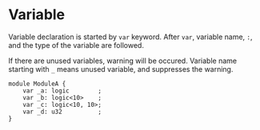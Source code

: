 # Variable

Variable declaration is started by `var` keyword.
After `var`, variable name, `:`, and the type of the variable are followed.

If there are unused variables, warning will be occured.
Variable name starting with `_` means unused variable, and suppresses the warning.

```veryl,playground
module ModuleA {
    var _a: logic        ;
    var _b: logic<10>    ;
    var _c: logic<10, 10>;
    var _d: u32          ;
}
```
